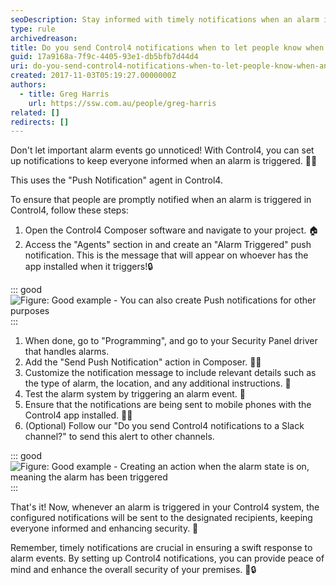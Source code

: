 ```yaml
---
seoDescription: Stay informed with timely notifications when an alarm is triggered in Control4, keeping everyone on the same page for enhanced security and swift response.
type: rule
archivedreason:
title: Do you send Control4 notifications when to let people know when an Alarm is triggered?
guid: 17a9168a-7f9c-4405-93e1-db5bfb7d44d4
uri: do-you-send-control4-notifications-when-to-let-people-know-when-an-alarm-is-triggered
created: 2017-11-03T05:19:27.0000000Z
authors:
  - title: Greg Harris
    url: https://ssw.com.au/people/greg-harris
related: []
redirects: []
---
```


Don't let important alarm events go unnoticed! With Control4, you can set up notifications to keep everyone informed when an alarm is triggered. 📣🚨

This uses the "Push Notification" agent in Control4.

<!--endintro-->

To ensure that people are promptly notified when an alarm is triggered in Control4, follow these steps:

1. Open the Control4 Composer software and navigate to your project. 🏠
2. Access the "Agents" section in and create an "Alarm Triggered" push notification. This is the message that will appear on whoever has the app installed when it triggers!🔒

::: good
![Figure: Good example - You can also create Push notifications for other purposes](c4alarm.jpg)
:::

1. When done, go to "Programming", and go to your Security Panel driver that handles alarms.
2. Add the "Send Push Notification" action in Composer. 📧💬
3. Customize the notification message to include relevant details such as the type of alarm, the location, and any additional instructions. 📝
4. Test the alarm system by triggering an alarm event. 🚨
5. Ensure that the notifications are being sent to mobile phones with the Control4 app installed. 📲🏡
6. (Optional) Follow our "Do you send Control4 notifications to a Slack channel?" to send this alert to other channels.

::: good
![Figure: Good example - Creating an action when the alarm state is on, meaning the alarm has been triggered](c4alarmtrig.jpg)
:::

That's it! Now, whenever an alarm is triggered in your Control4 system, the configured notifications will be sent to the designated recipients, keeping everyone informed and enhancing security. 🙌

Remember, timely notifications are crucial in ensuring a swift response to alarm events. By setting up Control4 notifications, you can provide peace of mind and enhance the overall security of your premises. 🚀🔒
